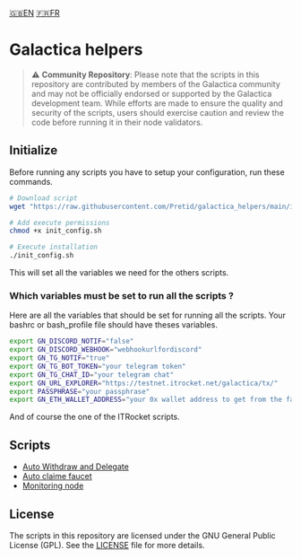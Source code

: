 [:uk:EN](./README.md) [:fr:FR](./README_FR.md)
# Galactica helpers
>⚠️ **Community Repository**: Please note that the scripts in this repository are contributed by members of the Galactica community and may not be officially endorsed or supported by the Galactica development team. While efforts are made to ensure the quality and security of the scripts, users should exercise caution and review the code before running it in their node validators.

## Initialize

Before running any scripts you have to setup your configuration, run these commands.

```bash
# Download script
wget "https://raw.githubusercontent.com/Pretid/galactica_helpers/main/init_config.sh"

# Add execute permissions
chmod +x init_config.sh

# Execute installation
./init_config.sh
```
This will set all the variables we need for the others scripts.

### Which variables must be set to run all the scripts ? 
Here are all the variables that should be set for running all the scripts. 
Your bashrc or bash_profile file should have theses variables.
```bash
export GN_DISCORD_NOTIF="false"
export GN_DISCORD_WEBHOOK="webhookurlfordiscord"
export GN_TG_NOTIF="true"
export GN_TG_BOT_TOKEN="your telegram token"
export GN_TG_CHAT_ID="your telegram chat"
export GN_URL_EXPLORER="https://testnet.itrocket.net/galactica/tx/"
export PASSPHRASE="your passphrase"
export GN_ETH_WALLET_ADDRESS="your 0x wallet address to get from the faucet"
```
And of course the one of the ITRocket scripts.

## Scripts

- [Auto Withdraw and Delegate](./auto-withdraw-delegate/)
- [Auto claime faucet](./galactica-facuet/)
- [Monitoring node](./monitoring-node/)

## License

The scripts in this repository are licensed under the GNU General Public License (GPL). See the [LICENSE](./LICENSE) file for more details.
